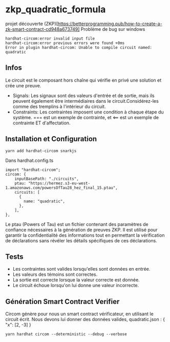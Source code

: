 # zkp_quadratic_formula
projet découverte (ZKP)[https://betterprogramming.pub/how-to-create-a-zk-smart-contract-cd948a673749]
Problème de bug sur windows
```
hardhat-circom:error invalid input file
hardhat-circom:error previous errors were found +0ms
Error in plugin hardhat-circom: Unable to compile circuit named: quadratic
```

## Infos
Le circuit est le composant hors chaîne qui vérifie en privé une solution et crée une preuve.
* Signals: Les signaux sont des valeurs d'entrée et de sortie, mais ils peuvent également être intermédiaires dans le circuit.Considérez-les comme des tremplins à l'intérieur du circuit.
* Constraints: Les contraintes imposent une condition à chaque étape du système. === est un exemple de contrainte, et <== est un exemple de contrainte ET d'affectation.

## Installation et Configuration
```
yarn add hardhat-circom snarkjs
```

Dans hardhat.config.ts
```
import "hardhat-circom";
circom: {
    inputBasePath: "./circuits",
    ptau: "https://hermez.s3-eu-west-1.amazonaws.com/powersOfTau28_hez_final_15.ptau",
    circuits: [
      {
        name: "quadratic",
      },
    ],
},
```
Le ptau (Powers of Tau) est un fichier contenant des paramètres de confiance nécessaires à la génération de preuves ZKP. Il est utilisé pour garantir la confidentialité des informations tout en permettant la vérification de déclarations sans révéler les détails spécifiques de ces déclarations.

## Tests
* Les contraintes sont valides lorsqu'elles sont données en entrée.
* Les valeurs des témoins sont correctes.
* La sortie est correcte lorsque la valeur correcte est donnée.
* Le circuit échoue lorsqu'on lui donne une valeur incorrecte.

## Génération Smart Contract Verifier
Circom génère pour nous un smart contract vérificateur, en utilisant le circuit écrit.
Nous devons lui donner des données valides, quadratic.json :
{
    "x": [2, -3]
}

```
yarn hardhat circom --deterministic --debug --verbose
```

